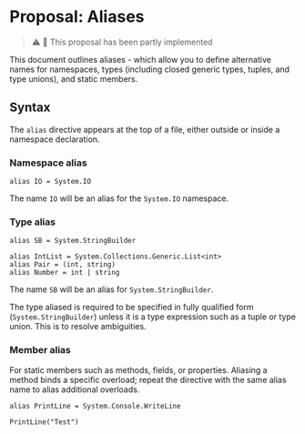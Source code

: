 # Proposal: Aliases

> ⚠️ 🧩 This proposal has been partly implemented

This document outlines aliases - which allow you to define alternative names for
namespaces, types (including closed generic types, tuples, and type unions), and static members.

## Syntax

The `alias` directive appears at the top of a file, either outside or inside a
namespace declaration.

### Namespace alias

```raven
alias IO = System.IO
```

The name `IO` will be an alias for the `System.IO` namespace.

### Type alias

```raven
alias SB = System.StringBuilder

alias IntList = System.Collections.Generic.List<int>
alias Pair = (int, string)
alias Number = int | string
```

The name `SB` will be an alias for `System.StringBuilder`.

The type aliased is required to be specified in fully qualified form
(`System.StringBuilder`) unless it is a type expression such as a tuple or
type union. This is to resolve ambiguities.

### Member alias

For static members such as methods, fields, or properties. Aliasing a method
binds a specific overload; repeat the directive with the same alias name to
alias additional overloads.

```raven
alias PrintLine = System.Console.WriteLine

PrintLine("Test")
```

